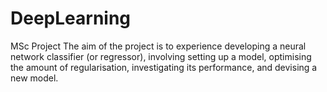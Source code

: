 # DeepLearning
MSc Project
The aim of the project is to experience  developing a neural network classifier (or regressor), involving setting up a model, optimising the amount of regularisation, investigating its performance, and devising a new model. 
